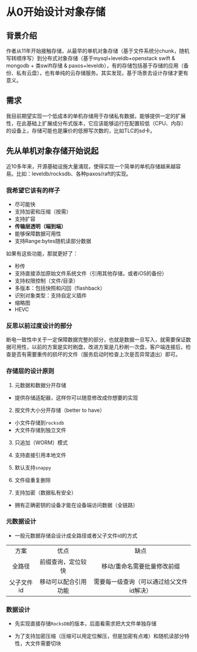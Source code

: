 # 从0开始设计对象存储

## 背景介绍

作者从11年开始接触存储，从最早的单机对象存储（基于文件系统分chunk，随机写转顺序写）到分布式对象存储（基于mysql+leveldb+openstack swift & mongodb + 类swift存储 & paxos+leveldb），有的存储包括基于存储的应用（备份、私有云盘），也有单纯的云存储服务。其实发现，基于场景去设计存储才更有意义。

## 需求

我目前期望实现一个低成本的单机存储用于存储私有数据，能够提供一定的扩展性，在此基础上扩展成分布式版本，它应该能够运行在配置较低（CPU、内存）的设备上，存储可能也是廉价的低擦写次数的，比如TLC的sd卡。

## 先从单机对象存储开始说起

近10多年来，开源基础设施大量涌现，使得实现一个简单的单机存储越来越容易。比如：leveldb/rocksdb、各种paxos/raft的实现。

### 我希望它该有的样子

- 尽可能快
- 支持加密和压缩（按需）
- 支持扩容
- **传输层透明（端到端）**
- 能够保障数据可用性
- 支持Range:bytes随机读部分数据

如果有这些功能，那就更好了：

- 秒传
- 支持直接添加原始文件系统文件（引用其他存储，或者iOS的备份）
- 支持权限控制（文件/目录）
- 多版本：包括快照和闪回（flashback）
- 识别对象类型：支持自定义插件
- 缩略图
- HEVC

### 反思以前过度设计的部分

断电一致性中关于一定保障数据完整的部分，也就是数据一旦写入，就需要保证数据可用性，以前的方案是实时刷盘，改进方案是几秒刷一次盘，客户端连接后，检查是否有需要重传的损坏的文件（服务启动时检查上次是否异常退出）即可。

### 存储层的设计原则

1. 元数据和数据分开存储
- 提供存储适配器，这样你可以随意修改成你想要的实现

2. 按文件大小分开存储（better to have）
- 小文件存储到`rocksdb`
- 大文件存储到独立文件

3. 只追加（WORM）模式

4. 支持直接引用本地文件

5. 默认支持`snappy`

6. 文件级重复删除

7. 支持加密（数据私有安全）
- 拥有正确密钥的设备才能在设备端访问数据（全链路）

### 元数据设计

- 一般元数据存储会设计成全路径或者父子文件id的方式

<table style="text-align: center">
   <tr>
      <td>方案</td>
      <td>优点</td>
      <td>缺点</td>
   </tr>
   <tr>
      <td>全路径</td>
      <td>前缀查询，定位较快<br/></td>
      <td>移动/重命名需要批量修改前缀</td>
   </tr>
   <tr>
      <td>父子文件id</td>
      <td>移动可以配合引用功能</td>
      <td>需要每一级查询（可以通过给父文件id解决）</td>
   </tr>
</table>

### 数据设计

- 先实现直接存储`RocksDB`的版本，后面看需求把大文件单独存储

- 为了支持加密压缩（压缩可以用定位解压，但是加密有点难）和随机读部分特性，大文件需要切块